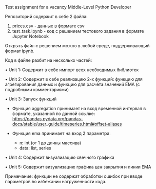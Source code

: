 Test assignment for a vacancy Middle-Level Python Developer

Репозиторий содержит в себе 2 файла:

1. prices.csv  - данные в формате csv
2. test_task.ipynb  - код с решением тестового задания в формате Jupyter Notebook

Открыть файл с решением можно в любой среде, поддерживающий формат ipynb.

Код в файле разбит на несколько частей:

• Unit 1: Содержит в себе импорт всех необходимых библиотек  

• Unit 2: Содержит в себе реализацию 2-х функций: функцию для агрегирования данных и функцию для расчёта значений EMA (с подробными комментариями)  

• Unit 3: Запуск функций  

 - Функция aggregation принимает на вход временной интервал в формате, указанной по данной ссылке:
   https://pandas.pydata.org/pandas-docs/stable/user_guide/timeseries.html#offset-aliases

 - Функция ema принимает на вход 2 параметра:
	- n: int (от 1 до длины массива)
	- data: list, series


• Unit 4: Содержит визуализацию свечного графика 

• Unit 5: Содержит визуализацию графика цен закрытия и линии EMA

Примечание: функции не содержат обработки ошибок при вводе параметров во избежании нагруженности кода.

 

